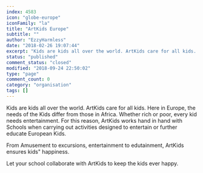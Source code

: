 ```yaml
---
index: 4583
icon: "globe-europe"
iconFamily: "la"
title: "ArtKids Europe"
subtitle: ""
author: "EzzyHarmless"
date: "2018-02-26 19:07:44"
excerpt: "Kids are kids all over the world. ArtKids care for all kids. Here in Europe, the needs of the Kids differ from those in Africa. Whether rich or poor, every kid needs entertainment. For this reason, ArtKids works hand in hand with Schools when carrying out activities designed to entertain or further educate European Kids."
status: "published"
comment_status: "closed"
modified: "2018-09-24 22:50:02"
type: "page"
comment_count: 0
category: "organisation"
tags: []
---
```


Kids are kids all over the world. ArtKids care for all kids. Here in Europe, the needs of the Kids differ from those in Africa. Whether rich or poor, every kid needs entertainment. For this reason, ArtKids works hand in hand with Schools when carrying out activities designed to entertain or further educate European Kids.

From Amusement to excursions, entertainment to edutainment, ArtKids ensures kids" happiness.

Let your school collaborate with ArtKids to keep the kids ever happy.